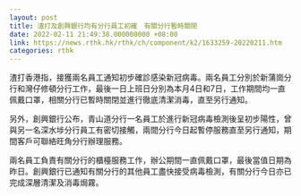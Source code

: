 ```yaml
---
layout: post
title: 渣打及創興銀行均有分行員工初確　有關分行暫時關閉
date: 2022-02-11 21:49:38.000000000 +08:00
link: https://news.rthk.hk/rthk/ch/component/k2/1633259-20220211.htm
categories: rthk
---
```


渣打香港指，接獲兩名員工通知初步確診感染新冠病毒。兩名員工分別於新蒲崗分行和灣仔修頓分行工作，最後一日上班日分別為本月4日和7日，工作期間均一直佩戴口罩，相關分行已暫時關閉並進行徹底清潔消毒，直至另行通知。

另外，創興銀行公布，青山道分行一名員工於進行新冠病毒檢測後呈初步陽性，曾與另一名深水埗分行員工有密切接觸，兩間分行今日起暫停服務直至另行通知，期間客戶可聯絡旺角分行辦理服務。

兩名員工負責有關分行的櫃檯服務工作，辦公期間一直佩戴口罩，最後當值日期為昨日。創興銀行已通知有關分行的其他員工盡快接受病毒檢測，有關分行今日亦已完成深層清潔及消毒焗霧。
